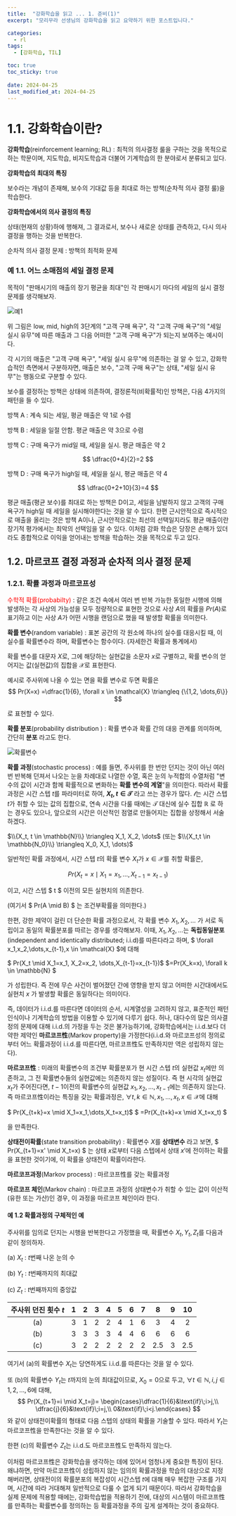 ```yaml
---
title:  "강화학습을 읽고 ... 1. 준비(1)"
excerpt: "모리무라 선생님의 강화학습을 읽고 요약하기 위한 포스트입니다."

categories:
  - rl
tags:
  - [강화학습, TIL]

toc: true
toc_sticky: true
 
date: 2024-04-25
last_modified_at: 2024-04-25
---
```


# 1.1. 강화학습이란?

__강화학습__(reinforcement learning; RL) : 최적의 의사결정 룰을 구하는 것을 목적으로 하는 학문이며, 지도학습, 비지도학습과 더불어 기계학습의 한 분야로서 분류되고 있다.

__강화학습의 최대의 특징__

보수라는 개념이 존재해, 보수의 기대값 등을 최대로 하는 방책(순차적 의사 결정 룰)을 학습한다.

__강화학습에서의 의사 결정의 특징__

 상태(현재의 상황)하에 행해져, 그 결과로서, 보수나 새로운 상태를 관측하고, 다시 의사결정을 행하는 것을 반복한다.  

순차적 의사 결정 문제 : 방책의 최적화 문제

### 예 1.1. 어느 소매점의 세일 결정 문제

목적이 "판매시기의 매출의 장기 평균을 최대"인 각 판매시기 마다의 세일의 실시 결정 문제를 생각해보자.



![](https://1ikethesun.github.io/assets/images/rl/rl1.jpg "예1")

위 그림은 low, mid, high의 3단계의 "고객 구매 욕구", 각 "고객 구매 욕구"의 "세일 실시 유무"에 따른 매출과 그 다음 어떠한 "고객 구매 욕구"가 되는지 보여주는 예시이다.

각 시기의 매출은 "고객 구매 욕구", "세일 실시 유무"에 의존하는 걸 알 수 있고, 강화학습적인 측면에서 구분하자면, 매출은 보수, "고객 구매 욕구"는 상태, "세일 실시 유무"는 행동으로 구분할 수 있다.

보수를 결정하는 방책은 상태에 의존하여, 결정론적(비확률적)인 방책은, 다음 4가지의 패턴을 들 수 있다.


방책 A : 계속 되는 세일, 평균 매출은 약 1로 수렴

방책 B : 세일을 일절 안함. 평균 매출은 약 3으로 수렴

방책 C : 구매 욕구가 mid일 때, 세일을 실시. 평균 매출은 약 2

$$ \dfrac{0+4}{2}=2 $$

방책 D :  구매 욕구가 high일 때, 세일을 실시, 평균 매출은 약 4

$$ \dfrac{0+2+10}{3}=4 $$

평균 매출(평균 보수)를 최대로 하는 방책은 D이고, 세일을 남발하지 않고 고객의 구매 욕구가 high일 때 세일을 실시해야한다는 것을 알 수 있다. 한편 근시안적으로 즉시적으로 매출을 올리는 것은 방책 A이나, 근시안적으로는 최선의 선택일지라도 평균 매출이란 장기적 평가에서는 최악의 선택임을 알 수 있다. 이처럼 강화 학습은 당장은 손해가 있더라도 종합적으로 이익을 얻어내는 방책을 학습하는 것을 목적으로 두고 있다.

## 1.2. 마르코프 결정 과정과 순차적 의사 결정 문제

### 1.2.1. 확률 과정과 마르코프성

<span style="color: red">수학적 확률(probabilty)</span> : 같은 조건 속에서 여러 번 반복 가능한 동일한 시행에 의해 발생하는 각 사상의 가능성을 모두 정량적으로 표현한 것으로 사상 $A$의 확률을 $Pr(A)$로 표기하고 이는 사상 $A$가 어떤 시행을 랜덤으로 했을 때 발생할 확률을 의미한다.

__확률 변수__(random variable) : 표본 공간의 각 원소에 하나의 실수를 대응시킬 때, 이 실수를 확률변수라 하며, 확률변수는 함수이다. (자세한건 확률과 통계에서)

확률 변수를 대문자 $X$로, 그에 해당하는 실현값을 소문자 $x$로 구별하고, 확률 변수의 얻어지는 값(실현값)의 집합을 $\mathcal{X}$로 표현한다.

예시로 주사위에 나올 수 있는 면을 확률 변수로 두면 확률은
$$
Pr(X=x) =\dfrac{1}{6}, \forall x \in \mathcal{X} \triangleq {\{1,2, \dots,6\}}
$$

로 표현할 수 있다. 

__확률 분포__(probability distribution ) : 확률 변수과 확률 간의 대응 관계를 의미하며, 간단히 __분포__ 라고도 한다.

![](https://1ikethesun.github.io/assets/images/rl/rl2-1.jpg "확률변수")

__확률 과정__(stochastic process) : 예를 들면, 주사위를 한 번만 던지는 것이 아닌 여러 번 반복해 던져서 나오는 눈을 차례대로 나열한 수열, 혹은 눈의 누적합의 수열처럼 "변수의 값이 시간과 함께 확률적으로 변화하는 __확률 변수의 계열__"을 의미한다. 따라서 확률 과정은 시간 스텝 $t$를 파라미터로 하여,  __${X_t, t \in \mathcal{T}}$__ 라고 쓰는 경우가 많다.   $\mathcal{t}$는 시간 스텝 $t$가 취할 수 있는 값의 집합으로, 연속 시간을 다룰 때에는 $\mathcal{T}$ 대신에 실수 집합 $\mathbb{R}$ 로 하는 경우도 있으나, 앞으로의 시간은 이산적인 점열로 만들어지는 집합을 상정해서 서술하겠다.

$\\{X_t, t \in \mathbb{N}\\} \triangleq X_1, X_2, \dots$ 
$($또는 $\\{X_t,t \in \mathbb{N_0}\\} \triangleq X_0, X_1, \dots)$

일반적인 확률 과정에서, 시간 스텝 $t$의 확률 변수 $X_t$가 $x \in \mathcal{X}$를 취할 확률은,

$$ Pr(X_t=x \mid X_1=x_1, \dots,X_{t-1}=x_{t-1}) $$

이고, 시간 스텝 $ t $ 이전의 모든 실현치의 의존한다. 

(여기서 
$ Pr(A \mid B) $
는 조건부확률을 의미한다.)

한편, 강한 제약이 걸린 더 단순한 확률 과정으로서, 각 확률 변수 $X_1, X_2, \dots$ 가 서로 독립이고 동일의 확률분포를 따르는 경우를 생각해보자. 이때, $X_1, X_2, \dots$는 __독립동일분포__(independent and identically distributed; i.i.d)를 따른다라고 하며, $ \forall x_1,x_2,\dots,x_{t-1},x \in \mathcal{X} $에 대해

$ Pr(X_t \mid X_1=x_1, X_2=x_2, \dots,X_{t-1}=x_{t-1})$
$=Pr(X_k=x), \forall k \in \mathbb{N} $

가 성립한다. 즉 전에 무슨 사건이 벌어졌던 간에 영향을 받지 않고 어떠한 시간대에서도 실현치 $x$ 가 발생할 확률은 동일하다는 의미이다.

즉, 데이터가 i.i.d.를 따른다면 데이터의 순서, 시계열성을 고려하지 않고, 표준적인 패턴 인식이나 기계학습의 방법을 이용할 수 있기에 다루기 쉽다. 허나, 대다수의 많은 의사결정의 문제에 대해 i.i.d.의 가정을 두는 것은 불가능하기에, 강화학습에서는 i.i.d.보다 더 약한 제약인 __마르코프性__(Markov property)을 가정한다(i.i.d.와 마르코프성의 정의로부터 어느 확률과정이 i.i.d.를 따른다면, 마르코프性도 만족하지만 역은 성립하지 않는다). 

__마르코프性__ : 미래의 확률변수의 조건부 확률분포가 현 시간 스텝 $t$의 실현값 $x_t$에만 의존하고, 그 전 확률변수들의 실현값에는 의존하지 않는 성질이다. 즉 현 시각의 실현값 $x_t$가 주어진다면, $t-1$이전의 확률변수의 실현값 $x_1, x_2,\dots,x_{t-1}$에는 의존하지 않는다. 즉 마르코프性이라는 특징을 갖는 확률과정은, $\forall t,k \in \mathbb{N}, x_1,\dots,x_t,x \in \mathcal{X}$에 대해

$ Pr(X_{t+k}=x \mid X_1=x_1,\dots,X_t=x_t)$
$ =Pr(X_{t+k}=x \mid X_t=x_t) $

을 만족한다. 

__상태전이확률__(state transition probability) : 확률변수 $X$를 __상태변수__ 라고 보면, $ Pr(X_{t+1}=x' \mid X_t=x) $
는 상태 $x$로부터 다음 스텝에서 상태 $x'$에 전이하는 확률을 표현한 것이기에, 이 확률을 상태전이 확률이라한다. 

__마르코프과정__(Markov process) : 마르코프性를 갖는 확률과정

__마르코프 체인__(Markov chain) : 마르코프 과정의 상태변수가 취할 수 있는 값이 이산적(유한 또는 가산)인 경우, 이 과정을 마르코프 체인이라 한다.

#### 예 1.2 확률과정의 구체적인 예

주사위를 임의로 던지는 시행을 반복한다고 가정했을 때, 확률변수 $X_t, Y_t, Z_t$를 다음과 같이 정의하자.

(a) $X_t$ : $t$번째 나온 눈의 수

(b) $Y_t$ : $t$번째까지의 최대값

(c) $Z_t$ : $t$번째까지의 중앙값

| 주사위 던진 횟수 $t$ |  1   |  2   |  3   |  4   |  5   |  6   |  7   |  8   | 9    |  10  |
| :------------------: | :--: | :--: | :--: | :--: | :--: | :--: | :--: | :--: | ---- | :--: |
|         (a)          |  3   |  1   |  2   |  2   |  4   |  1   |  6   |  3   | 4    |  2   |
|         (b)          |  3   |  3   |  3   |  3   |  4   |  4   |  6   |  6   | 6    |  6   |
|         (c)          |  3   |  2   |  2   |  2   |  2   |  2   |  2   | 2.5  | 3    | 2.5  |

여기서 (a)의 확률변수 $X_t$는 당연하게도 i.i.d.를 따른다는 것을 알 수 있다. 

또 (b)의 확률변수 $Y_t$는 $t$까지의 눈의 최대값이므로, $X_0=0$으로 두고, $\forall t \in \mathbb{N},i,j \in {1,2,\dots,6}$에 대해,
$$
Pr(X_{t+1}=i \mid X_t=j)= \begin{cases}\dfrac{1}{6}&\text{if}\;i>j,\\ \dfrac{j}{6}&\text{if}\;i=j,\\ 0&\text{if}\;i<j.\end{cases}
$$
와 같이 상태전이확률의 형태로 다음 스텝의 상태의 확률을 기술할 수 있다. 따라서 $Y_t$는 마르코프性을 만족한다는 것을 알 수 있다. 

한편 (c)의 확률변수 $Z_t$는 i.i.d.도 마르코프性도 만족하지 않는다.

이처럼 마르코프性은 강화학습을 생각하는 데에 있어서 엄청나게 중요한 특징이 된다. 왜냐하면, 만약 마르코프性이 성립하지 않는 임의의 확률과정을 학습의 대상으로 지정해버리면, 상태전이의 확률분포의 복잡성이 시간스텝 $t$에 대해 매우 복잡한 구조를 가지며, 시간에 따라 거대해져 일반적으로 다룰 수 없게 되기 때문이다. 따라서 강화학습을 실제 문제에 적용할 때에는, 강화학습법을 적용하기 전에, 대상의 시스템이 마르코프性를 만족하는 확률변수를 정의하는 등 확률과정을 주의 깊게 설계하는 것이 중요하다.
